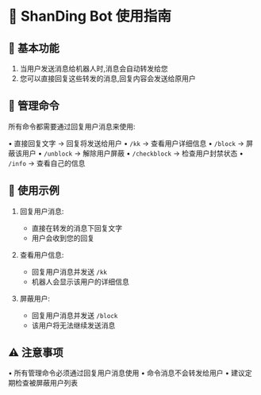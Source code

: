 # 🧸 ShanDing Bot 使用指南

## 📝 基本功能
1. 当用户发送消息给机器人时,消息会自动转发给您
2. 您可以直接回复这些转发的消息,回复内容会发送给原用户

## 💫 管理命令
所有命令都需要通过回复用户消息来使用:

• 直接回复文字 → 回复将发送给用户
• `/kk` → 查看用户详细信息
• `/block` → 屏蔽该用户
• `/unblock` → 解除用户屏蔽
• `/checkblock` → 检查用户封禁状态
• `/info` → 查看自己的信息

## 🎯 使用示例
1. 回复用户消息:
   - 直接在转发的消息下回复文字
   - 用户会收到您的回复

2. 查看用户信息:
   - 回复用户消息并发送 `/kk`
   - 机器人会显示该用户的详细信息

3. 屏蔽用户:
   - 回复用户消息并发送 `/block`
   - 该用户将无法继续发送消息

## ⚠️ 注意事项
• 所有管理命令必须通过回复用户消息使用
• 命令消息不会转发给用户
• 建议定期检查被屏蔽用户列表
